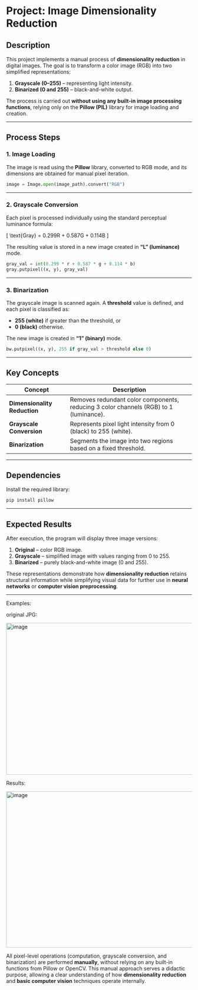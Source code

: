 # Project: Image Dimensionality Reduction

## Description

This project implements a manual process of **dimensionality reduction** in digital images.
The goal is to transform a color image (RGB) into two simplified representations:

1. **Grayscale (0–255)** – representing light intensity.
2. **Binarized (0 and 255)** – black-and-white output.

The process is carried out **without using any built-in image processing functions**, relying only on the **Pillow (PIL)** library for image loading and creation.

---

## Process Steps

### 1. Image Loading

The image is read using the **Pillow** library, converted to RGB mode, and its dimensions are obtained for manual pixel iteration.

```python
image = Image.open(image_path).convert("RGB")
```

---

### 2. Grayscale Conversion

Each pixel is processed individually using the standard perceptual luminance formula:

[
\text{Gray} = 0.299R + 0.587G + 0.114B
]

The resulting value is stored in a new image created in **“L” (luminance)** mode.

```python
gray_val = int(0.299 * r + 0.587 * g + 0.114 * b)
gray.putpixel((x, y), gray_val)
```

---

### 3. Binarization

The grayscale image is scanned again.
A **threshold** value is defined, and each pixel is classified as:

* **255 (white)** if greater than the threshold, or
* **0 (black)** otherwise.

The new image is created in **“1” (binary)** mode.

```python
bw.putpixel((x, y), 255 if gray_val > threshold else 0)
```

---

## Key Concepts

| Concept                      | Description                                                                           |
| ---------------------------- | ------------------------------------------------------------------------------------- |
| **Dimensionality Reduction** | Removes redundant color components, reducing 3 color channels (RGB) to 1 (luminance). |
| **Grayscale Conversion**     | Represents pixel light intensity from 0 (black) to 255 (white).                       |
| **Binarization**             | Segments the image into two regions based on a fixed threshold.                       |

---

## Dependencies

Install the required library:

```bash
pip install pillow
```

---

## Expected Results

After execution, the program will display three image versions:

1. **Original** – color RGB image.
2. **Grayscale** – simplified image with values ranging from 0 to 255.
3. **Binarized** – purely black-and-white image (0 and 255).

These representations demonstrate how **dimensionality reduction** retains structural information while simplifying visual data for further use in **neural networks** or **computer vision preprocessing**.

---

Examples:

original JPG:

<img width="516" height="412" alt="image" src="https://github.com/user-attachments/assets/4f938666-ddac-435a-8270-75d96892de96" />

Results:

<img width="1058" height="424" alt="image" src="https://github.com/user-attachments/assets/e3862c22-ed03-4de5-97b8-583928361be0" />



All pixel-level operations (computation, grayscale conversion, and binarization) are performed **manually**, without relying on any built-in functions from Pillow or OpenCV.
This manual approach serves a didactic purpose, allowing a clear understanding of how **dimensionality reduction** and **basic computer vision** techniques operate internally.
